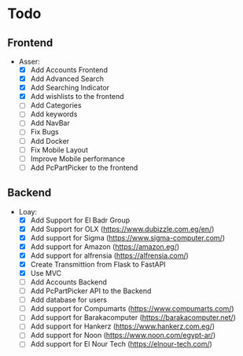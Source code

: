 # Todo

## Frontend

- Asser:
  - [X] Add Accounts Frontend
  - [X] Add Advanced Search
  - [X] Add Searching Indicator
  - [X] Add wishlists to the frontend
  - [ ] Add Categories
  - [ ] Add keywords
  - [ ] Add NavBar
  - [ ] Fix Bugs
  - [ ] Add Docker
  - [ ] Fix Mobile Layout
  - [ ] Improve Mobile performance
  - [ ] Add PcPartPicker to the frontend

## Backend

- Loay:
  - [X] Add Support for El Badr Group
  - [X] Add Support for OLX (<https://www.dubizzle.com.eg/en/>)
  - [X] Add support for Sigma (<https://www.sigma-computer.com/>)
  - [X] Add support for Amazon (<https://amazon.eg/>)
  - [X] Add support for alfrensia (<https://alfrensia.com/>)
  - [X] Create Transmittion from Flask to FastAPI
  - [X] Use MVC
  - [ ] Add Accounts Backend
  - [ ] Add PcPartPicker API to the Backend
  - [ ] Add database for users
  - [ ] Add support for Compumarts (<https://www.compumarts.com/>)
  - [ ] Add support for Barakacomputer (<https://barakacomputer.net/>)
  - [ ] Add support for Hankerz (<https://www.hankerz.com.eg/>)
  - [ ] Add support for Noon (<https://www.noon.com/egypt-ar/>)
  - [ ] Add support for El Nour Tech (<https://elnour-tech.com/>)
